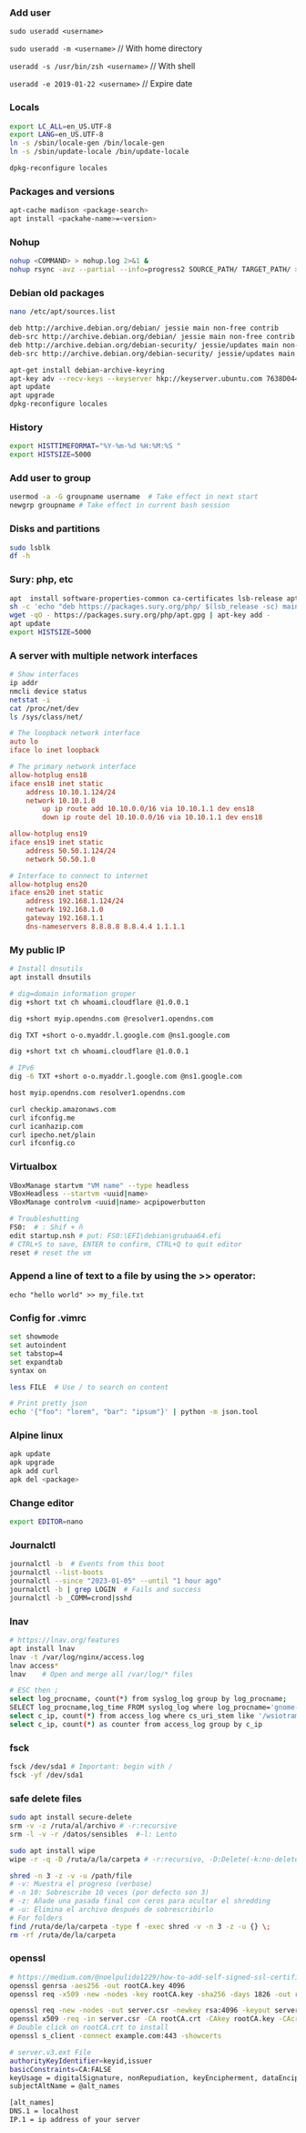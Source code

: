 ### Add user
`sudo useradd <username>`

`sudo useradd -m <username>` // With home directory

`useradd -s /usr/bin/zsh <username>`  // With shell

`useradd -e 2019-01-22 <username>`  // Expire date



### Locals
```bash
export LC_ALL=en_US.UTF-8
export LANG=en_US.UTF-8
ln -s /sbin/locale-gen /bin/locale-gen
ln -s /sbin/update-locale /bin/update-locale

dpkg-reconfigure locales
```

### Packages and versions
```bash
apt-cache madison <package-search>
apt install <packahe-name>=<version>
```


### Nohup
```bash
nohup <COMMAND> > nohup.log 2>&1 &
nohup rsync -avz --partial --info=progress2 SOURCE_PATH/ TARGET_PATH/ > nohup.log 2>&1 &
```

### Debian old packages
```bash
nano /etc/apt/sources.list

deb http://archive.debian.org/debian/ jessie main non-free contrib
deb-src http://archive.debian.org/debian/ jessie main non-free contrib
deb http://archive.debian.org/debian-security/ jessie/updates main non-free contrib
deb-src http://archive.debian.org/debian-security/ jessie/updates main non-free contrib

apt-get install debian-archive-keyring
apt-key adv --recv-keys --keyserver hkp://keyserver.ubuntu.com 7638D0442B90D010
apt update
apt upgrade
dpkg-reconfigure locales
```

### History
```bash
export HISTTIMEFORMAT="%Y-%m-%d %H:%M:%S "
export HISTSIZE=5000
```

### Add user to group
```bash
usermod -a -G groupname username  # Take effect in next start
newgrp groupname # Take effect in current bash session
``` 

### Disks and partitions
```bash
sudo lsblk
df -h
```

### Sury: php, etc
```bash
apt  install software-properties-common ca-certificates lsb-release apt-transport-https wget gnupg
sh -c 'echo "deb https://packages.sury.org/php/ $(lsb_release -sc) main" > /etc/apt/sources.list.d/sury.list'
wget -qO - https://packages.sury.org/php/apt.gpg | apt-key add -
apt update
export HISTSIZE=5000
```


### A server with multiple network interfaces
```bash
# Show interfaces
ip addr
nmcli device status
netstat -i
cat /proc/net/dev
ls /sys/class/net/
```

```conf
# The loopback network interface
auto lo
iface lo inet loopback

# The primary network interface
allow-hotplug ens18
iface ens18 inet static
	address 10.10.1.124/24
	network 10.10.1.0
        up ip route add 10.10.0.0/16 via 10.10.1.1 dev ens18
        down ip route del 10.10.0.0/16 via 10.10.1.1 dev ens18

allow-hotplug ens19
iface ens19 inet static
    address 50.50.1.124/24
    network 50.50.1.0

# Interface to connect to internet
allow-hotplug ens20
iface ens20 inet static
	address 192.168.1.124/24
    network 192.168.1.0
	gateway 192.168.1.1
	dns-nameservers 8.8.8.8 8.8.4.4 1.1.1.1
```

### My public IP
```bash
# Install dnsutils
apt install dnsutils

# dig=domain information groper
dig +short txt ch whoami.cloudflare @1.0.0.1

dig +short myip.opendns.com @resolver1.opendns.com

dig TXT +short o-o.myaddr.l.google.com @ns1.google.com

dig +short txt ch whoami.cloudflare @1.0.0.1

# IPv6
dig -6 TXT +short o-o.myaddr.l.google.com @ns1.google.com

host myip.opendns.com resolver1.opendns.com

curl checkip.amazonaws.com
curl ifconfig.me
curl icanhazip.com
curl ipecho.net/plain
curl ifconfig.co
```

### Virtualbox
```bash
VBoxManage startvm "VM name" --type headless
VBoxHeadless --startvm <uuid|name>
VBoxManage controlvm <uuid|name> acpipowerbutton

# Troubleshutting
FS0:  # : Shif + ñ
edit startup.nsh # put: FS0:\EFI\debian\grubaa64.efi
# CTRL+S to save, ENTER to confirm, CTRL+Q to quit editor
reset # reset the vm

```

### Append a line of text to a file by using the >> operator:
`echo "hello world" >> my_file.txt`

### Config for .vimrc
```bash
set showmode
set autoindent
set tabstop=4
set expandtab
syntax on
```

```bash
less FILE  # Use / to search on content

# Print pretty json
echo '{"foo": "lorem", "bar": "ipsum"}' | python -m json.tool
```

### Alpine linux
```bash
apk update
apk upgrade
apk add curl
apk del <package>
```

### Change editor
```bash
export EDITOR=nano
```

### Journalctl
```bash
journalctl -b  # Events from this boot
journalctl --list-boots
journalctl --since "2023-01-05" --until "1 hour ago"
journalctl -b | grep LOGIN  # Fails and success
journalctl -b _COMM=crond|sshd
```

### lnav
```bash
# https://lnav.org/features
apt install lnav
lnav -t /var/log/nginx/access.log
lnav access*
lnav    # Open and merge all /var/log/* files

# ESC then ;
select log_procname, count(*) from syslog_log group by log_procname;
SELECT log_procname,log_time FROM syslog_log where log_procname='gnome-software';
select c_ip, count(*) from access_log where cs_uri_stem like '/wsiotramite%'  group by c_ip
select c_ip, count(*) as counter from access_log group by c_ip
```

### fsck
```bash
fsck /dev/sda1 # Important: begin with /
fsck -yf /dev/sda1
```

### safe delete files
```bash
sudo apt install secure-delete
srm -v -z /ruta/al/archivo # -r:recursive
srm -l -v -r /datos/sensibles  #-l: Lento

sudo apt install wipe
wipe -r -q -D /ruta/a/la/carpeta # -r:recursivo, -D:Delete(-k:no-delete), -q:no verbose

shred -n 3 -z -v -u /path/file
# -v: Muestra el progreso (verbose)
# -n 10: Sobrescribe 10 veces (por defecto son 3)
# -z: Añade una pasada final con ceros para ocultar el shredding
# -u: Elimina el archivo después de sobrescribirlo
# For folders
find /ruta/de/la/carpeta -type f -exec shred -v -n 3 -z -u {} \;
rm -rf /ruta/de/la/carpeta
```

### openssl
```bash
# https://medium.com/@noelpulido1229/how-to-add-self-signed-ssl-certificate-in-nodejs-server-ce9d53c17a9c
openssl genrsa -aes256 -out rootCA.key 4096
openssl req -x509 -new -nodes -key rootCA.key -sha256 -days 1826 -out rootCA.crt

openssl req -new -nodes -out server.csr -newkey rsa:4096 -keyout server.key
openssl x509 -req -in server.csr -CA rootCA.crt -CAkey rootCA.key -CAcreateserial -out server.crt -days 730 -sha256 -extfile server.v3.ext 
# Double click on rootCA.crt to install
openssl s_client -connect example.com:443 -showcerts
```

```sh
# server.v3.ext File
authorityKeyIdentifier=keyid,issuer
basicConstraints=CA:FALSE
keyUsage = digitalSignature, nonRepudiation, keyEncipherment, dataEncipherment
subjectAltName = @alt_names

[alt_names]
DNS.1 = localhost
IP.1 = ip address of your server
```
